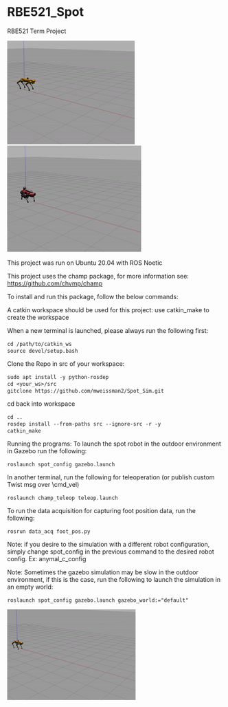 # RBE521_Spot
RBE521 Term Project

![screen-gif](./docs/Spot_Trot.gif)                   ![screen-gif](./docs/Anymal_Trot.gif)

This project was run on Ubuntu 20.04 with ROS Noetic

This project uses the champ package, for more information see: https://github.com/chvmp/champ

To install and run this package, follow the below commands:

A catkin workspace should be used for this project:
use catkin_make to create the workspace

When a new terminal is launched, please always run the following first:
```
cd /path/to/catkin_ws
source devel/setup.bash
```

Clone the Repo in src of your workspace:
```
sudo apt install -y python-rosdep
cd <your_ws>/src
gitclone https://github.com/mweissman2/Spot_Sim.git
```

cd back into workspace 
```
cd ..
rosdep install --from-paths src --ignore-src -r -y
catkin_make
```

Running the programs:
To launch the spot robot in the outdoor environment in Gazebo run the following:
```
roslaunch spot_config gazebo.launch
```
In another terminal, run the following for teleoperation (or publish custom Twist msg over \cmd_vel)
```
roslaunch champ_teleop teleop.launch
```
To run the data acquisition for capturing foot position data, run the following:
```
rosrun data_acq foot_pos.py
```

Note: if you desire to the simulation with a different robot configuration, simply change spot_config in the previous command to the desired robot config.
Ex: anymal_c_config

Note: Sometimes the gazebo simulation may be slow in the outdoor environment, if this is the case, run the following to launch the simulation in an empty world:
```
roslaunch spot_config gazebo.launch gazebo_world:="default"
```

![screen-gif](./docs/spot_rotary_gallop.gif)
